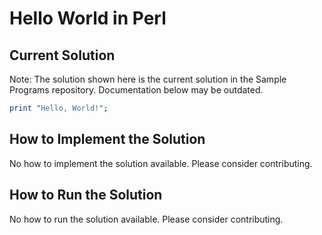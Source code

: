 # Hello World in Perl

## Current Solution

Note: The solution shown here is the current solution in the Sample Programs repository. Documentation below may be outdated.

```Perl
print "Hello, World!";

```

## How to Implement the Solution

No how to implement the solution available. Please consider contributing.

## How to Run the Solution

No how to run the solution available. Please consider contributing.